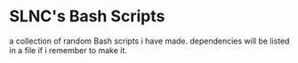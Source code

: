 # SLNC's Bash Scripts
a collection of random Bash scripts i have made.
dependencies will be listed in a file if i remember to make it.
